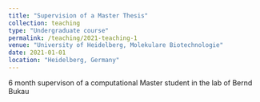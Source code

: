 ```yaml
---
title: "Supervision of a Master Thesis"
collection: teaching
type: "Undergraduate course"
permalink: /teaching/2021-teaching-1
venue: "University of Heidelberg, Molekulare Biotechnologie"
date: 2021-01-01
location: "Heidelberg, Germany"
---
```


6 month supervison of a computational Master student in the lab of Bernd Bukau 
